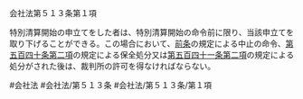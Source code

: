 会社法第５１３条第１項

特別清算開始の申立てをした者は、特別清算開始の命令前に限り、当該申立てを取り下げることができる。この場合において、[前条](会社法＿＿＿＿第５１２条第１項)の規定による中止の命令、[第五百四十条第二項](会社法＿＿＿＿第５４０条第２項)の規定による保全処分又は[第五百四十一条第二項](会社法＿＿＿＿第５４１条第２項)の規定による処分がされた後は、裁判所の許可を得なければならない。

#会社法
#会社法/第５１３条
#会社法/第５１３条/第１項

